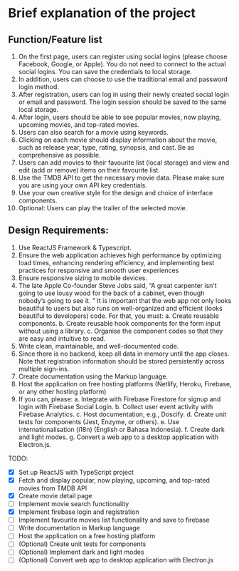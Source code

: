 # Brief explanation of the project

## Function/Feature list

1. On the first page, users can register using social logins (please choose Facebook, Google, or Apple). You do not need to connect to the actual social logins. You can save the credentials to local storage.
2. In addition, users can choose to use the traditional email and password login method.
3. After registration, users can log in using their newly created social login or email and password. The login session should be saved to the same local storage.
4. After login, users should be able to see popular movies, now playing, upcoming movies, and top-rated movies.
5. Users can also search for a movie using keywords.
6. Clicking on each movie should display information about the movie, such as release year, type, rating, synopsis, and cast. Be as comprehensive as possible.
7. Users can add movies to their favourite list (local storage) and view and edit (add or remove) items on their favourite list.
8. Use the TMDB API to get the necessary movie data. Please make sure you are using your own API key credentials.
9. Use your own creative style for the design and choice of interface components.
10. Optional: Users can play the trailer of the selected movie.

## Design Requirements:

1. Use ReactJS Framework & Typescript.
2. Ensure the web application achieves high performance by optimizing load times, enhancing rendering efficiency, and implementing best practices for responsive and smooth user experiences
3. Ensure responsive sizing to mobile devices.
4. The late Apple Co-founder Steve Jobs said, “A great carpenter isn’t going to use lousy wood for the back of a cabinet, even though nobody’s going to see it. " It is important that the web app not only looks beautiful to users but also runs on well-organized and efficient (looks beautiful to developers) code. For that, you must:
   a. Create reusable components.
   b. Create reusable hook components for the form input without using a library.
   c. Organise the component codes so that they are easy and intuitive to read.
5. Write clean, maintainable, and well-documented code.
6. Since there is no backend, keep all data in memory until the app closes. Note that registration information should be stored persistently across multiple sign-ins.
7. Create documentation using the Markup language.
8. Host the application on free hosting platforms (Netlify, Heroku, Firebase, or any other
   hosting platform)
9. If you can, please:
   a. Integrate with Firebase Firestore for signup and login with Firebase Social Login.
   b. Collect user event activity with Firebase Analytics.
   c. Host documentation, e.g., Doscify.
   d. Create unit tests for components (Jest, Enzyme, or others).
   e. Use internationalisation (i18n) (English or Bahasa Indonesia).
   f. Create dark and light modes.
   g. Convert a web app to a desktop application with Electron.js.

TODO:

- [x] Set up ReactJS with TypeScript project
- [x] Fetch and display popular, now playing, upcoming, and top-rated movies from TMDB API
- [x] Create movie detail page
- [ ] Implement movie search functionality
- [x] Implement firebase login and registration
- [ ] Implement favourite movies list functionality and save to firebase
- [ ] Write documentation in Markup language
- [ ] Host the application on a free hosting platform
- [ ] (Optional) Create unit tests for components
- [ ] (Optional) Implement dark and light modes
- [ ] (Optional) Convert web app to desktop application with Electron.js
